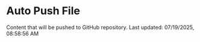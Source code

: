 # Auto Push File

Content that will be pushed to GitHub repository.
Last updated: 07/19/2025, 08:58:56 AM